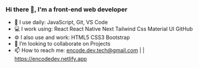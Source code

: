 ### Hi there 👋, I'm a front-end web developer

- 🚀 I use daily: JavaScript, Git, VS Code
- 💻 I work using: React React Native Next Tailwind Css Material UI GitHub
- ⚙️ I also use and work: HTML5 CSS3 Bootstrap
- 💫 I’m looking to collaborate on Projects
- 📫 How to reach me: encode.dev.tech@gmail.com | | https://encodedev.netlify.app


